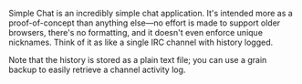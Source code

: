 Simple Chat is an incredibly simple chat application. It's intended more as a proof-of-concept than anything else—no effort is made to support older browsers, there's no formatting, and it doesn't even enforce unique nicknames. Think of it as like a single IRC channel with history logged.

Note that the history is stored as a plain text file; you can use a grain backup to easily retrieve a channel activity log.
